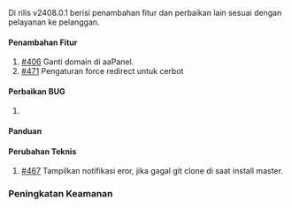 Di rilis v2408.0.1 berisi penambahan fitur dan perbaikan lain sesuai dengan pelayanan ke pelanggan.

#### Penambahan Fitur

1. [#406](https://github.com/OpenSID/wiki-siappakai/issues/406) Ganti domain di aaPanel.
2. [#471](https://github.com/OpenSID/dashboard-saas/issues/471) Pengaturan force redirect untuk cerbot

#### Perbaikan BUG

1. 


#### Panduan

#### Perubahan Teknis

1. [#467](https://github.com/OpenSID/dashboard-saas/issues/467) Tampilkan notifikasi eror, jika gagal git clone di saat install master.

### Peningkatan Keamanan

